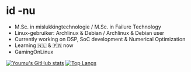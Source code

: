# id -nu

* M.Sc. in mislukkingtechnologie / M.Sc. in Failure Technology
* Linux-gebruiker: Archlinux & Debian / Archlinux & Debian user
* Currently working on DSP, SoC development & Numerical Optimization
* Learning 🇳🇱 & 🇫🇷 now
* GamingOnLinux

[![Youmu's GitHub stats](https://github-readme-stats.vercel.app/api?username=konnpaku-youmu)](https://github.com/anuraghazra/github-readme-stats)
[![Top Langs](https://github-readme-stats.vercel.app/api/top-langs/?username=konnpaku-youmu)](https://github.com/anuraghazra/github-readme-stats)

<!--
**konnpaku-youmu/konnpaku-youmu** is a ✨ _special_ ✨ repository because its `README.md` (this file) appears on your GitHub profile.

Here are some ideas to get you started:

- 🔭 I’m currently working on ...
- 🌱 I’m currently learning ...
- 👯 I’m looking to collaborate on ...
- 🤔 I’m looking for help with ...
- 💬 Ask me about ...
- 📫 How to reach me: ...
- 😄 Pronouns: ...
- ⚡ Fun fact: ...
-->

